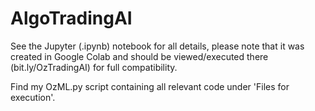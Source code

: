 # AlgoTradingAI
See the Jupyter (.ipynb) notebook for all details, please note that it was created in Google Colab and should be viewed/executed there (bit.ly/OzTradingAI) for full compatibility.

Find my OzML.py script containing all relevant code under 'Files for execution'.
